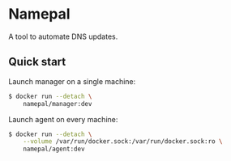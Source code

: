 # Namepal

A tool to automate DNS updates.

## Quick start

Launch manager on a single machine:

```bash
$ docker run --detach \
    namepal/manager:dev
```

Launch agent on every machine:

```bash
$ docker run --detach \
    --volume /var/run/docker.sock:/var/run/docker.sock:ro \
    namepal/agent:dev
```

